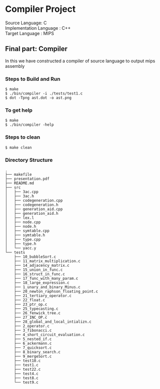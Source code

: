 # Compiler Project

Source Language: C \
Implementation Language : C++   \
Target Language : MIPS 


## Final part: Compiler
In this we have constructed a compiler of source language to output mips assembly


### Steps to Build and Run 

```
$ make
$ ./bin/compiler -i ./tests/test1.c
$ dot -Tpng ast.dot -o ast.png

```

### To get help

```
$ make
$ ./bin/compiler -help

```

### Steps to clean
```
$ make clean

```




### Directory Structure
```
.
├── makefile
├── presentation.pdf
├── README.md
├── src
│   ├── 3ac.cpp
│   ├── 3ac.h
│   ├── codegeneration.cpp
│   ├── codegeneration.h
│   ├── generation_aid.cpp
│   ├── generation_aid.h
│   ├── lex.l
│   ├── node.cpp
│   ├── node.h
│   ├── symtable.cpp
│   ├── symtable.h
│   ├── type.cpp
│   ├── type.h
│   └── yacc.y
└── tests
    ├── 10_bubbleSort.c
    ├── 11_matrix_multiplication.c
    ├── 14_adjacency_matrix.c
    ├── 15_union_in_func.c
    ├── 16_struct_in_func.c
    ├── 17_func_with_many_param.c
    ├── 18_large_expression.c
    ├── 1_unary_and_binary_Minus.c
    ├── 20_newton_raphson_floating_point.c
    ├── 21_tertiary_operator.c
    ├── 22_float.c
    ├── 23_ptr_op.c
    ├── 25_typecasting.c
    ├── 26_fenwick_tree.c
    ├── 27_INC_OP.c
    ├── 28_global_and_local_intializn.c
    ├── 2_operator.c
    ├── 3_fibonacci.c
    ├── 4_short_circuit_evaluation.c
    ├── 5_nested_if.c
    ├── 6_ackermann.c
    ├── 7_quicksort.c
    ├── 8_binary_search.c
    ├── 9_mergeSort.c
    ├── test10.c
    ├── test1.c
    ├── test22.c
    ├── test4.c
    ├── test8.c
    └── test9.c



```

##


